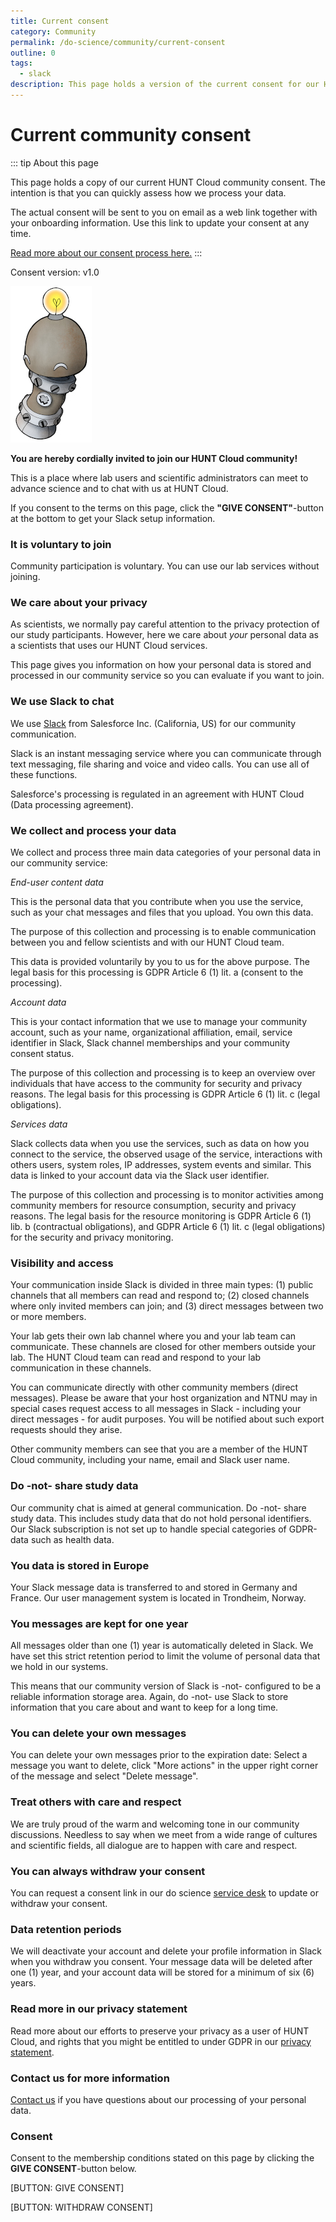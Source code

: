 ```yaml
---
title: Current consent
category: Community
permalink: /do-science/community/current-consent
outline: 0
tags: 
  - slack
description: This page holds a version of the current consent for our HUNT Cloud community.
---
```


<!-- 

  This page is autogenerated to ensure 
  updated version control of the consent. 
  
  Do not add text here. The original file
  is in governance/privacy/community-consent
  as hcc-doc127 

-->

# Current community consent


::: tip About this page

This page holds a copy of our current HUNT Cloud community consent. The intention is that you can quickly assess how we process your data. 

The actual consent will be sent to you on email as a web link together with your onboarding information. Use this link to update your consent at any time. 

[Read more about our consent process here.](/do-science/community/consent-information/)
:::




  Consent version: v1.0
  

!["Robot smiling"](./images/hunt-cloud_robot_happy_250.jpg)


**You are hereby cordially invited to join our HUNT Cloud community!** 

This is a place where lab users and scientific administrators can meet to advance science and to chat with us at HUNT Cloud.

If you consent to the terms on this page, click the **"GIVE CONSENT"**-button at the bottom to get your Slack setup information. 

### It is voluntary to join 

Community participation is voluntary. You can use our lab services without joining.

### We care about your privacy

As scientists, we normally pay careful attention to the privacy protection of our study participants. However, here we care about *your* personal data as a scientists that uses our HUNT Cloud services.

This page gives you information on how your personal data is stored and processed in our community service so you can evaluate if you want to join.

### We use Slack to chat

We use [Slack](https://slack.com/) from Salesforce Inc. (California, US) for our community communication. 

Slack is an instant messaging service where you can communicate through text messaging, file sharing and voice and video calls. You can use all of these functions.

Salesforce's processing is regulated in an agreement with HUNT Cloud (Data processing agreement).


### We collect and process your data

We collect and process three main data categories of your personal data in our community service: 

*End-user content data*

This is the personal data that you contribute when you use the service, such as your chat messages and files that you upload. You own this data.

The purpose of this collection and processing is to enable communication between you and fellow scientists and with our HUNT Cloud team. 

This data is provided voluntarily by you to us for the above purpose. The legal basis for this processing is GDPR Article 6 (1) lit. a (consent to the processing). 

*Account data*

This is your contact information that we use to manage your community account, such as your name, organizational affiliation, email, service identifier in Slack, Slack channel memberships and your community consent status. 

The purpose of this collection and processing is to keep an overview over individuals that have access to the community for security and privacy reasons. The legal basis for this processing is GDPR Article 6 (1) lit. c (legal obligations). 

*Services data*

Slack collects data when you use the services, such as data on how you connect to the service, the observed usage of the service, interactions with others users, system roles, IP addresses, system events and similar. This data is linked to your account data via the Slack user identifier.

The purpose of this collection and processing is to monitor activities among community members for resource consumption, security and privacy reasons. The legal basis for the resource monitoring is GDPR Article 6 (1) lib. b (contractual obligations), and GDPR Article 6 (1) lit. c (legal obligations) for the security and privacy monitoring.


### Visibility and access

Your communication inside Slack is divided in three main types: (1) public channels that all members can read and respond to; (2) closed channels where only invited members can join; and (3) direct messages between two or more members.

Your lab gets their own lab channel where you and your lab team can communicate. These channels are closed for other members outside your lab. The HUNT Cloud team can read and respond to your lab communication in these channels.

You can communicate directly with other community members (direct messages). Please be aware that your host organization and NTNU may in special cases request access to all messages in Slack - including your direct messages - for audit purposes. You will be notified about such export requests should they arise.

Other community members can see that you are a member of the HUNT Cloud community, including your name, email and Slack user name. 


### Do -not- share study data

Our community chat is aimed at general communication. Do -not- share study data. This includes study data that do not hold personal identifiers. Our Slack subscription is not set up to handle special categories of GDPR-data such as health data.

### You data is stored in Europe

Your Slack message data is transferred to and stored in Germany and France. Our user management system is located in Trondheim, Norway.

### You messages are kept for one year

All messages older than one (1) year is automatically deleted in Slack. We have set this strict retention period to limit the volume of personal data that we hold in our systems. 

This means that our community version of Slack is -not- configured to be a reliable information storage area. Again, do -not- use Slack to store information that you care about and want to keep for a long time.

### You can delete your own messages

You can delete your own messages prior to the expiration date: Select a message you want to delete, click "More actions" in the upper right corner of the message and select "Delete message". 

### Treat others with care and respect

We are truly proud of the warm and welcoming tone in our community discussions. Needless to say when we meet from a wide range of cultures and scientific fields, all dialogue are to happen with care and respect.

### You can always withdraw your consent

You can request a consent link in our do science [service desk](/do-science/service-desk/#request-consent-link) to update or withdraw your consent.

### Data retention periods 

We will deactivate your account and delete your profile information in Slack when you withdraw you consent. Your message data will be deleted after one (1) year, and your account data will be stored for a minimum of six (6) years.

### Read more in our privacy statement

Read more about our efforts to preserve your privacy as a user of HUNT Cloud, and rights that you might be entitled to under GDPR in our [privacy statement](/do-science/privacy-statement/). 

### Contact us for more information

[Contact us](/contact) if you have questions about our processing of your personal data.

### Consent

Consent to the membership conditions stated on this page by clicking the **GIVE CONSENT**-button below. 

[BUTTON: GIVE CONSENT]

[BUTTON: WITHDRAW CONSENT]


